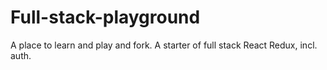 # Full-stack-playground 

A place to learn and play and fork. A starter of full stack React Redux, incl. auth.



